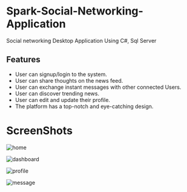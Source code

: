 # Spark-Social-Networking-Application
Social networking Desktop Application Using C#, Sql Server

## Features
- User can signup/login to the system.
- User can share thoughts on the news feed.
- User can exchange instant messages with other connected Users.
- User can discover trending news.
- User can edit and update their profile.
- The platform has a top-notch and eye-catching design.

# ScreenShots
![home](https://github.com/majadul-007/Spark-Social-Networking-Application/assets/34804043/935465f6-b739-4375-8d7d-27fb0d69b02e)

![dashboard](https://github.com/majadul-007/Spark-Social-Networking-Application/assets/34804043/38312449-2438-4df2-8520-10eb240c1eec)

![profile](https://github.com/majadul-007/Spark-Social-Networking-Application/assets/34804043/4f287d76-9381-4c11-9589-4e1bb825c19e)

![message](https://github.com/majadul-007/Spark-Social-Networking-Application/assets/34804043/f3a0be45-2bc8-4eaa-86fa-7cf98ed0d96f)




